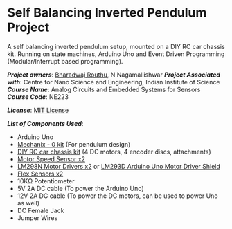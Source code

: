 # Self Balancing Inverted Pendulum Project  

A self balancing inverted pendulum setup, mounted on a DIY RC car chassis kit. Running on state machines, Arduino Uno and Event Driven Programming (Modular/Interrupt based programming).  
  
***Project owners***: [Bharadwaj Routhu](https://github.com/Bharadwaj-R), N Nagamallishwar 
***Project Associated with***: Centre for Nano Science and Engineering, Indian Institute of Science  
***Course Name***: Analog Circuits and Embedded Systems for Sensors  
***Course Code***: NE223  
    
***License***: [MIT License](https://bharadwaj-routhu.mit-license.org/)  

***List of Components Used***:
- Arduino Uno  
- [Mechanix - 0 kit](https://amzn.in/d/9HJ8ecJ) (For pendulum design)
- [DIY RC car chassis kit]() (4 DC motors, 4 encoder discs, attachments)  
- [Motor Speed Sensor x2](https://amzn.in/d/9XF8A9G)  
- [LM298N Motor Drivers x2](https://amzn.in/d/cSernpW) or [LM293D Arduino Uno Motor Driver Shield](https://amzn.in/d/cSernpW)  
- [Flex Sensors x2](https://amzn.in/d/1VlPWuw)  
- 10KΩ Potentiometer
- 5V 2A DC cable (To power the Arduino Uno)  
- 12V 2A DC cable (To power the DC motors, can be used to power Uno as well)  
- DC Female Jack
- Jumper Wires  